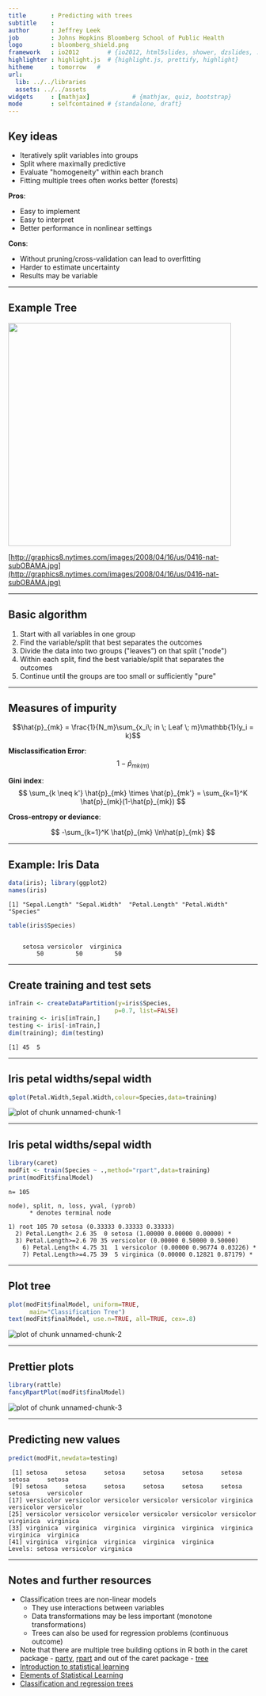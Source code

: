 ```yaml
---
title       : Predicting with trees
subtitle    : 
author      : Jeffrey Leek
job         : Johns Hopkins Bloomberg School of Public Health
logo        : bloomberg_shield.png
framework   : io2012        # {io2012, html5slides, shower, dzslides, ...}
highlighter : highlight.js  # {highlight.js, prettify, highlight}
hitheme     : tomorrow   # 
url:
  lib: ../../libraries
  assets: ../../assets
widgets     : [mathjax]            # {mathjax, quiz, bootstrap}
mode        : selfcontained # {standalone, draft}
---
```







## Key ideas

* Iteratively split variables into groups
* Split where maximally predictive
* Evaluate "homogeneity" within each branch
* Fitting multiple trees often works better (forests)

__Pros__:
* Easy to implement
* Easy to interpret
* Better performance in nonlinear settings

__Cons__:
* Without pruning/cross-validation can lead to overfitting
* Harder to estimate uncertainty
* Results may be variable


---

## Example Tree

<img class=center src=../../assets/img/08_PredictionAndMachineLearning/obamaTree.png height=450>

[http://graphics8.nytimes.com/images/2008/04/16/us/0416-nat-subOBAMA.jpg](http://graphics8.nytimes.com/images/2008/04/16/us/0416-nat-subOBAMA.jpg)

---

## Basic algorithm

1. Start with all variables in one group
2. Find the variable/split that best separates the outcomes
3. Divide the data into two groups ("leaves") on that split ("node")
4. Within each split, find the best variable/split that separates the outcomes
5. Continue until the groups are too small or sufficiently "pure"

---

## Measures of impurity

$$\hat{p}_{mk} = \frac{1}{N_m}\sum_{x_i\; in \; Leaf \; m}\mathbb{1}(y_i = k)$$

__Misclassification Error__: 
$$ 1 - \hat{p}_{mk(m)}$$

__Gini index__:
$$ \sum_{k \neq k'} \hat{p}_{mk} \times \hat{p}_{mk'} = \sum_{k=1}^K \hat{p}_{mk}(1-\hat{p}_{mk}) $$

__Cross-entropy or deviance__:

$$ -\sum_{k=1}^K \hat{p}_{mk} \ln\hat{p}_{mk} $$


---

## Example: Iris Data

```r
data(iris); library(ggplot2)
names(iris)
```

```
[1] "Sepal.Length" "Sepal.Width"  "Petal.Length" "Petal.Width"  "Species"     
```

```r
table(iris$Species)
```

```

    setosa versicolor  virginica 
        50         50         50 
```



---

## Create training and test sets


```r
inTrain <- createDataPartition(y=iris$Species,
                              p=0.7, list=FALSE)
training <- iris[inTrain,]
testing <- iris[-inTrain,]
dim(training); dim(testing)
```

```
[1] 45  5
```



---

## Iris petal widths/sepal width


```r
qplot(Petal.Width,Sepal.Width,colour=Species,data=training)
```

<div class="rimage center"><img src="fig/unnamed-chunk-1.png" title="plot of chunk unnamed-chunk-1" alt="plot of chunk unnamed-chunk-1" class="plot" /></div>



---

## Iris petal widths/sepal width


```r
library(caret)
modFit <- train(Species ~ .,method="rpart",data=training)
print(modFit$finalModel)
```

```
n= 105 

node), split, n, loss, yval, (yprob)
      * denotes terminal node

1) root 105 70 setosa (0.33333 0.33333 0.33333)  
  2) Petal.Length< 2.6 35  0 setosa (1.00000 0.00000 0.00000) *
  3) Petal.Length>=2.6 70 35 versicolor (0.00000 0.50000 0.50000)  
    6) Petal.Length< 4.75 31  1 versicolor (0.00000 0.96774 0.03226) *
    7) Petal.Length>=4.75 39  5 virginica (0.00000 0.12821 0.87179) *
```


---

## Plot tree


```r
plot(modFit$finalModel, uniform=TRUE, 
      main="Classification Tree")
text(modFit$finalModel, use.n=TRUE, all=TRUE, cex=.8)
```

<div class="rimage center"><img src="fig/unnamed-chunk-2.png" title="plot of chunk unnamed-chunk-2" alt="plot of chunk unnamed-chunk-2" class="plot" /></div>



---

## Prettier plots


```r
library(rattle)
fancyRpartPlot(modFit$finalModel)
```

<div class="rimage center"><img src="fig/unnamed-chunk-3.png" title="plot of chunk unnamed-chunk-3" alt="plot of chunk unnamed-chunk-3" class="plot" /></div>


---

## Predicting new values


```r
predict(modFit,newdata=testing)
```

```
 [1] setosa     setosa     setosa     setosa     setosa     setosa     setosa     setosa    
 [9] setosa     setosa     setosa     setosa     setosa     setosa     setosa     versicolor
[17] versicolor versicolor versicolor versicolor versicolor virginica  versicolor versicolor
[25] versicolor versicolor versicolor versicolor versicolor versicolor virginica  virginica 
[33] virginica  virginica  virginica  virginica  virginica  virginica  virginica  virginica 
[41] virginica  virginica  virginica  virginica  virginica 
Levels: setosa versicolor virginica
```


---

## Notes and further resources

* Classification trees are non-linear models
  * They use interactions between variables
  * Data transformations may be less important (monotone transformations)
  * Trees can also be used for regression problems (continuous outcome)
* Note that there are multiple tree building options
in R both in the caret package - [party](http://cran.r-project.org/web/packages/party/index.html), [rpart](http://cran.r-project.org/web/packages/rpart/index.html) and out of the caret package - [tree](http://cran.r-project.org/web/packages/tree/index.html)
* [Introduction to statistical learning](http://www-bcf.usc.edu/~gareth/ISL/)
* [Elements of Statistical Learning](http://www-stat.stanford.edu/~tibs/ElemStatLearn/)
* [Classification and regression trees](http://www.amazon.com/Classification-Regression-Trees-Leo-Breiman/dp/0412048418)


